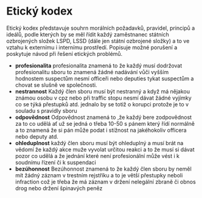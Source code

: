 ﻿
# Etický kodex

Etický kodex představuje souhrn morálních požadavků, pravidel, principů a ideálů, podle kterých by se měl řídit každý zaměstnanec státních ozbrojených složek LSPD, LSSD (dále jen státní ozbrojené složky) a to ve vztahu k externímu i internímu prostředí. Popisuje možné porušení a poskytuje návod při řešení etických problémů.

- __profesionalita__
profesionalita znamená to že každý musí  dodržovat profesionalitu sboru to znamená žádné nadávání vůči vyšším hodnostem suspectům nesmí officeři nebo deputies tykat suspectům a chovat se slušně ve společnosti.
- __nestrannost__
Každý člen sboru musí být nestranný a když má nějakou známou osobu v cpz nebo při traffic stopu nesmí dávat žádné vyjímky co se týká přestupků atd. jednalo by se totiž o korupci protože je to v souladu s pravidly sboru
- __odpovědnost__
Odpovědnost znamená to ,že každý bere zodpovědnost za to co udělá ať už se jedná o třeba 10-50 s pánem který řídí normálně a to znamená že si pán může podat i stížnost na jakéhokoliv officera nebo deputy atd.
- __ohleduplnost__
 každý člen sboru musí být ohleduplný a musí brát na vědomí že každý akce muže vyvolat určitou reakci a to že musí si dávat pozor co udělá a že jednání které není profesionální může vést i k soudnímu řízení či k suspendaci
- __bezúhonnost__
Bezúhonnost znamená to že každý člen sboru by neměl mít žádný záznam v trestním rejstříku a to je větší přestupky neboli infraction což je třeba že má záznam v držení nelegální zbraně či obnos drog nebo držení špinavých peněz
